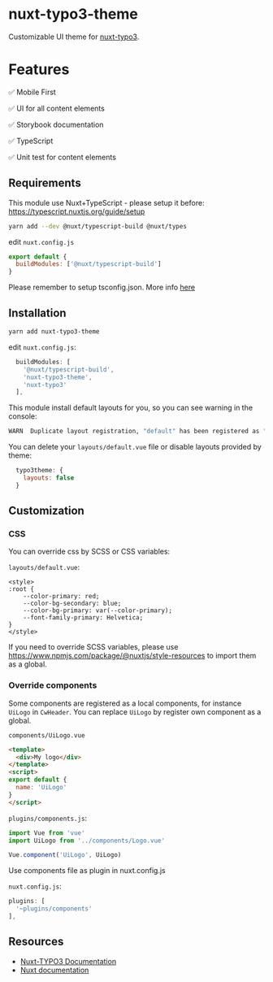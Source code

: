 # nuxt-typo3-theme

Customizable UI theme for [nuxt-typo3](https://github.com/TYPO3-Initiatives/nuxt-typo3).

# Features

✅ Mobile First

✅ UI for all content elements

✅ Storybook documentation

✅ TypeScript

✅ Unit test for content elements

## Requirements

This module use Nuxt+TypeScript - please setup it before:
https://typescript.nuxtjs.org/guide/setup

```bash
yarn add --dev @nuxt/typescript-build @nuxt/types
```

edit `nuxt.config.js`
```js
export default {
  buildModules: ['@nuxt/typescript-build']
}
```

Please remember to setup tsconfig.json. More info [here](https://typescript.nuxtjs.org/guide/setup/)
## Installation 

```bash
yarn add nuxt-typo3-theme
```

edit `nuxt.config.js`:

```js
  buildModules: [
    '@nuxt/typescript-build',
    'nuxt-typo3-theme',
    'nuxt-typo3'
  ],
```

This module install default layouts for you, so you can see warning in the console:

```bash
WARN  Duplicate layout registration, "default" has been registered as "./layouts.default.bc51ceba.vue"
```

You can delete your `layouts/default.vue` file or disable layouts provided by theme:

```js
  typo3theme: {
    layouts: false
  }
```
## Customization


### CSS

You can override css by SCSS or CSS variables:

`layouts/default.vue`:
```vue
<style>
:root {
    --color-primary: red;
    --color-bg-secondary: blue;
    --color-bg-primary: var(--color-primary);
    --font-family-primary: Helvetica;
}
</style>
```

If you need to override SCSS variables, please use https://www.npmjs.com/package/@nuxtjs/style-resources to import them as a global.

### Override components
Some components are registered as a local components, for instance `UiLogo` in `CwHeader`.
You can replace `UiLogo` by register own component as a global.

`components/UiLogo.vue`
```html
<template>
  <div>My logo</div>
</template>
<script>
export default {
  name: 'UiLogo'
}
</script>
```

`plugins/components.js`:
```js
import Vue from 'vue'
import UiLogo from '../components/Logo.vue'

Vue.component('UiLogo', UiLogo)
```

Use components file as plugin in nuxt.config.js

`nuxt.config.js`:
```js
plugins: [
  '~plugins/components'
],
```

## Resources
+ [Nuxt-TYPO3 Documentation ](https://typo3-initiatives.github.io/nuxt-typo3/)
+ [Nuxt documentation](https://nuxtjs.org/)